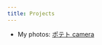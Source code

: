 ```yaml
---
title: Projects
---
```


- My photos: [ポテト camera][photos]

[photos]: https://photos.app.goo.gl/H7bp4sdnDGMxJViMA
